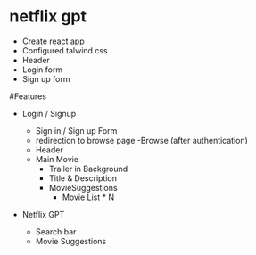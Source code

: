 # netflix gpt
- Create react app
- Configured talwind css
- Header
- Login form
- Sign up form 

#Features 
- Login / Signup
    - Sign in / Sign up Form 
    - redirection to browse page
-Browse (after authentication)
    - Header
    - Main Movie
        - Trailer in Background
        - Title & Description 
        - MovieSuggestions
            - Movie List * N

- Netflix GPT
    - Search bar
    - Movie Suggestions